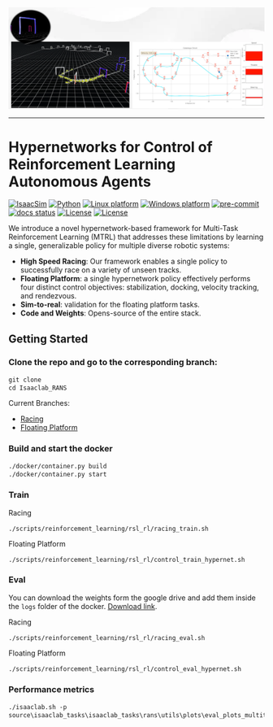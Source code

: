 ![Racing](docs/source/_static/racing.png)

---

# Hypernetworks for Control of Reinforcement Learning Autonomous Agents

[![IsaacSim](https://img.shields.io/badge/IsaacSim-4.5.0-silver.svg)](https://docs.isaacsim.omniverse.nvidia.com/latest/index.html)
[![Python](https://img.shields.io/badge/python-3.10-blue.svg)](https://docs.python.org/3/whatsnew/3.10.html)
[![Linux platform](https://img.shields.io/badge/platform-linux--64-orange.svg)](https://releases.ubuntu.com/20.04/)
[![Windows platform](https://img.shields.io/badge/platform-windows--64-orange.svg)](https://www.microsoft.com/en-us/)
[![pre-commit](https://img.shields.io/github/actions/workflow/status/isaac-sim/IsaacLab/pre-commit.yaml?logo=pre-commit&logoColor=white&label=pre-commit&color=brightgreen)](https://github.com/isaac-sim/IsaacLab/actions/workflows/pre-commit.yaml)
[![docs status](https://img.shields.io/github/actions/workflow/status/isaac-sim/IsaacLab/docs.yaml?label=docs&color=brightgreen)](https://github.com/isaac-sim/IsaacLab/actions/workflows/docs.yaml)
[![License](https://img.shields.io/badge/license-BSD--3-yellow.svg)](https://opensource.org/licenses/BSD-3-Clause)
[![License](https://img.shields.io/badge/license-Apache--2.0-yellow.svg)](https://opensource.org/license/apache-2-0)


We introduce a novel hypernetwork-based framework for Multi-Task Reinforcement Learning (MTRL) that addresses these limitations by learning a single, generalizable policy for multiple diverse robotic systems:
- **High Speed Racing**: Our framework enables a single policy to successfully race on a variety of unseen tracks.
- **Floating Platform**: a single hypernetwork policy effectively performs four distinct control objectives: stabilization, docking, velocity tracking, and rendezvous.
- **Sim-to-real**: validation for the floating platform tasks.
- **Code and Weights**: Opens-source of the entire stack.


## Getting Started

### Clone the repo and go to the corresponding branch:
```
git clone 
cd Isaaclab_RANS
```
Current Branches:
- [Racing]()
- [Floating Platform]()

### Build and start the docker
```
./docker/container.py build
./docker/container.py start
```

### Train

Racing
```
./scripts/reinforcement_learning/rsl_rl/racing_train.sh
```

Floating Platform
```
./scripts/reinforcement_learning/rsl_rl/control_train_hypernet.sh
```

### Eval
You can download the weights form the google drive and add them inside the `logs` folder of the docker. [Download link](https://drive.google.com/drive/u/4/folders/1vGkaFCK4VKEPADZi0D2ksL3EVxNNWh0x).

Racing
```
./scripts/reinforcement_learning/rsl_rl/racing_eval.sh
```

Floating Platform
```
./scripts/reinforcement_learning/rsl_rl/control_eval_hypernet.sh
```

### Performance metrics
```
./isaaclab.sh -p source\isaaclab_tasks\isaaclab_tasks\rans\utils\plots\eval_plots_multitask.py
```
